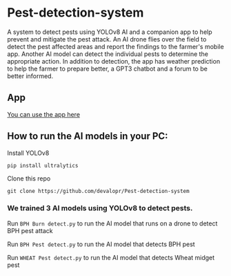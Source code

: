 # Pest-detection-system
A system to detect pests using YOLOv8 AI and a companion app to help prevent and mitigate the pest attack. 
An AI drone flies over the field to detect the pest affected areas and report the findings to the farmer's mobile app. Another AI model can detect the individual pests to determine the appropriate action.
In addition to detection, the app has weather prediction to help the farmer to prepare better, a GPT3 chatbot and a forum to be better informed.

## App

[You can use the app here](https://maxq1017-agri-hack-2023.vercel.app/chat)

## How to run the AI models in your PC:

Install YOLOv8
```
pip install ultralytics 
```

Clone this repo 
```
git clone https://github.com/devalopr/Pest-detection-system
```

### We trained 3 AI models using YOLOv8 to detect pests. 

Run ```BPH Burn detect.py``` to run the AI model that runs on a drone to detect BPH pest attack

Run ```BPH Pest detect.py``` to run the AI model that detects BPH pest

Run ```WHEAT Pest detect.py``` to run the AI model that detects Wheat midget pest




